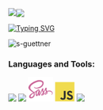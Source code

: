 
<!---
S-Guettner-Dev/S-Guettner-Dev is a ✨ special ✨ repository because its `README.md` (this file) appears on your GitHub profile.
You can click the Preview link to take a look at your changes.
--->



<a href="https://github.com/anuraghazra/convoychat">
  <img align="center" src="https://github-readme-stats.vercel.app/api?username=S-Guettner&theme=radical&show_icons=true" />
</a>


<a href="https://github.com/anuraghazra/github-readme-stats">
  <img align="left" src="https://github-readme-stats.vercel.app/api/top-langs/?username=S-Guettner&exclude_repo=freeCodeCamp,first-contributions" />
</a>









[![Typing SVG](https://readme-typing-svg.demolab.com?font=Fira+Code&pause=100&background=FFFFFF00&center=true&multiline=true&repeat=false&width=542&height=100&lines=Hi+%F0%9F%91%8B%2C+I'm+Sven;A+passionate+frontend+developer+)](https://git.io/typing-svg)




<p align="left"> <img src="https://komarev.com/ghpvc/?username=s-guettner&label=Profile%20views&color=0e75b6&style=flat" alt="s-guettner" /> </p>




<h3 align="left">Languages and Tools:</h3>
  
  
  <p align="left">
   <img height=50 src="https://cdn.jsdelivr.net/gh/devicons/devicon/icons/html5/html5-original.svg" />
  <img height=50 src="https://cdn.jsdelivr.net/gh/devicons/devicon/icons/css3/css3-original.svg" />
  <img src="https://raw.githubusercontent.com/devicons/devicon/master/icons/sass/sass-original.svg" height="50"/>
  <img src="https://raw.githubusercontent.com/devicons/devicon/master/icons/javascript/javascript-original.svg" alt="javascript" width="40" height="40"/>
  <img height=50 src="https://cdn.jsdelivr.net/gh/devicons/devicon/icons/git/git-plain.svg"/>
</p>


